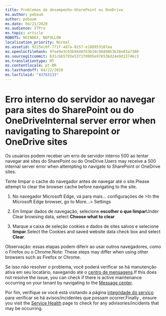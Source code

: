 ```yaml
---
title: Problemas de desempenho-SharePoint ou OneDrive
ms.author: pebaum
author: pebaum
ms.date: 04/21/2020
ms.audience: ITPro
ms.topic: article
ROBOTS: NOINDEX, NOFOLLOW
localization_priority: Normal
ms.assetid: 9225ec0f-771f-4d7a-8157-e188953107aa
ms.openlocfilehash: 9fee9e3c63b9448f63b3dc98d98b3b28e03a7300
ms.sourcegitcommit: 631cbb5f03e5371f0995e976536d24e9d13746c3
ms.translationtype: MT
ms.contentlocale: pt-BR
ms.lasthandoff: 04/22/2020
ms.locfileid: "43763133"
---
```

# <a name="internal-server-error-when-navigating-to-sharepoint-or-onedrive-sites"></a><span data-ttu-id="c2a2a-102">Erro interno do servidor ao navegar para sites do SharePoint ou do OneDrive</span><span class="sxs-lookup"><span data-stu-id="c2a2a-102">Internal server error when navigating to Sharepoint or OneDrive sites</span></span>

<span data-ttu-id="c2a2a-103">Os usuários podem receber um erro de servidor interno 500 ao tentar navegar até sites do SharePoint ou do OneDrive.</span><span class="sxs-lookup"><span data-stu-id="c2a2a-103">Users may receive a 500 internal server error when attempting to navigate to SharePoint or OneDrive sites.</span></span> 

<span data-ttu-id="c2a2a-104">Tente limpar o cache do navegador antes de navegar até o site.</span><span class="sxs-lookup"><span data-stu-id="c2a2a-104">Please attempt to clear the browser cache before navigating to the site.</span></span>


1. <span data-ttu-id="c2a2a-105">No navegador Microsoft Edge, vá para mais... configurações de ></span><span class="sxs-lookup"><span data-stu-id="c2a2a-105">In the Microsoft Edge browser, go to More...> Settings</span></span>

2. <span data-ttu-id="c2a2a-106">Em limpar dados de navegação, selecione **escolher o que limpar**</span><span class="sxs-lookup"><span data-stu-id="c2a2a-106">Under Clear browsing data, select **Choose what to clear**</span></span>

3. <span data-ttu-id="c2a2a-107">Marque a caixa de seleção cookies e dados de sites salvos e selecione **limpar**.</span><span class="sxs-lookup"><span data-stu-id="c2a2a-107">Select the Cookies and saved website data check box and select **Clear**.</span></span>

<span data-ttu-id="c2a2a-108">Observação: essas etapas podem diferir ao usar outros navegadores, como o Firefox ou o Chrome.</span><span class="sxs-lookup"><span data-stu-id="c2a2a-108">Note: These steps may differ when using other browsers such as Firefox or Chrome.</span></span>

<span data-ttu-id="c2a2a-109">Se isso não resolver o problema, você poderá verificar se há manutenção ativa em seu locatário, navegando até o [centro de mensagens](https://portal.office.com/adminportal/home#/MessageCenter).</span><span class="sxs-lookup"><span data-stu-id="c2a2a-109">If this does not resolve the issue, you can check if there is active maintenance occurring on your tenant by navigating to the [Message center](https://portal.office.com/adminportal/home#/MessageCenter).</span></span>

<span data-ttu-id="c2a2a-110">Por fim, verifique se você está visitando a página [integridade do serviço](https://portal.office.com/adminportal/home#/servicehealth) para verificar se há avisos/incidentes que possam ocorrer.</span><span class="sxs-lookup"><span data-stu-id="c2a2a-110">Finally , ensure you visit the [Service Health](https://portal.office.com/adminportal/home#/servicehealth) page to check for any advisories/incidents that may be occurring.</span></span>


